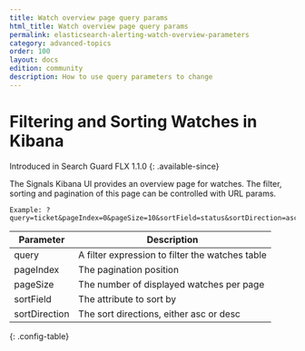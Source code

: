 ```yaml
---
title: Watch overview page query params
html_title: Watch overview page query params
permalink: elasticsearch-alerting-watch-overview-parameters
category: advanced-topics
order: 100
layout: docs
edition: community
description: How to use query parameters to change 
---
```


# Filtering and Sorting Watches in Kibana

Introduced in Search Guard FLX 1.1.0
{: .available-since}

The Signals Kibana UI provides an overview page for watches. The filter, sorting and pagination of this page can be controlled with URL params.

```
Example: ?query=ticket&pageIndex=0&pageSize=10&sortField=status&sortDirection=asc
```


| Parameter          | Description                                     |
|---|-------------------------------------------------|
| query       | A filter expression to filter the watches table |
| pageIndex      | The pagination position                         |
| pageSize | The number of displayed watches per page        |
| sortField | The attribute to sort by                        |
| sortDirection      | The sort directions, either asc or desc         |
{: .config-table}